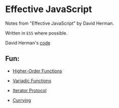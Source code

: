 # Effective JavaScript

Notes from "Effective JavaScript" by David Herman.

Written in `ES5` where possible.

David Herman's [code](https://github.com/effectivejs/code)

## Fun:

- [Higher-Order Functions](chapter_3/item_19.js)

- [Variadic Functions](chapter_3/item_22.js)

- [Iterator Protocol](chapter_3/item_24.js)

- [Currying](chapter_3/item_26.js)
